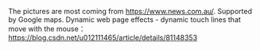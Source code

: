 The pictures are most coming from https://www.news.com.au/.
Supported by Google maps.
Dynamic web page effects - dynamic touch lines that move with the mouse：https://blog.csdn.net/u012111465/article/details/81148353
